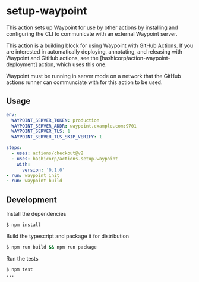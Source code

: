# setup-waypoint

This action sets up Waypoint for use by other actions by
installing and configuring the CLI to communicate with an external
Waypoint server.

This action is a building block for using Waypoint with
GitHub Actions. If you are interested in automatically deploying,
annotating, and releasing with Waypoint and GitHub actions,
see the [hashicorp/action-waypoint-deployment] action, which uses this one.

Waypoint must be running in server mode on a network that the GitHub actions
runner can communciate with for this action to be used.

## Usage

```yaml
env:
  WAYPOINT_SERVER_TOKEN: production
  WAYPOINT_SERVER_ADDR: waypoint.example.com:9701
  WAYPOINT_SERVER_TLS: 1
  WAYPOINT_SERVER_TLS_SKIP_VERIFY: 1

steps:
  - uses: actions/checkout@v2
  - uses: hashicorp/actions-setup-waypoint
    with:
      version: '0.1.0'
- run: waypoint init
- run: waypoint build
```

## Development

Install the dependencies

```bash
$ npm install
```

Build the typescript and package it for distribution

```bash
$ npm run build && npm run package
```

Run the tests

```bash
$ npm test
...
```
